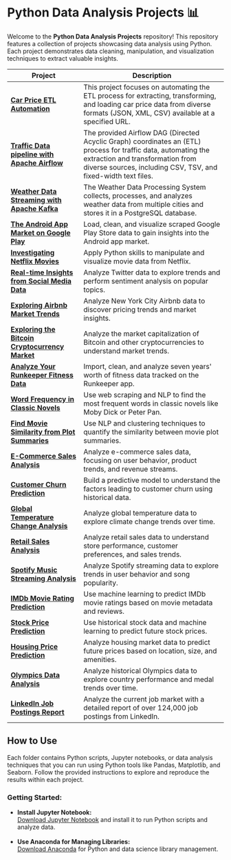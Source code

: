 # Python Data Analysis Projects 📊

<p>
Welcome to the <strong>Python Data Analysis Projects</strong> repository! This repository features a collection of projects showcasing data analysis using Python. Each project demonstrates data cleaning, manipulation, and visualization techniques to extract valuable insights.
</p>

<table>
  <thead>
    <tr>
      <th>Project</th>
      <th>Description</th>
    </tr>
  </thead>
  <tbody>
    <tr>
      <td><a href="Car_Price_ETL"><strong>Car Price ETL Automation</strong></a></td>
      <td>This project focuses on automating the ETL process for extracting, transforming, and loading car price data from diverse formats (JSON, XML, CSV) available at a specified URL.</td>
    </tr>
    <tr>
      <td><a href="Traffic_Data_Pipeline"><strong>Traffic Data pipeline with Apache Airflow</strong></a></td>
      <td>The provided Airflow DAG (Directed Acyclic Graph) coordinates an (ETL) process for traffic data, automating the extraction and transformation from diverse sources, including CSV, TSV, and fixed-width text files.</td>
    </tr>
    <tr>
      <td><a href="Weather_Data_Streaming"><strong>Weather Data Streaming with Apache Kafka</strong></a></td>
      <td>The Weather Data Processing System collects, processes, and analyzes weather data from multiple cities and stores it in a PostgreSQL database.</td>
    </tr>
    <tr>
      <td><a href="Android_App_Market"><strong>The Android App Market on Google Play</strong></a></td>
      <td>Load, clean, and visualize scraped Google Play Store data to gain insights into the Android app market.</td>
    </tr>
    <tr>
      <td><a href="Netflix_Movie_Analysis"><strong>Investigating Netflix Movies</strong></a></td>
      <td>Apply Python skills to manipulate and visualize movie data from Netflix.</td>
    </tr>
    <tr>
      <td><a href="Twitter_Trend_Analysis"><strong>Real-time Insights from Social Media Data</strong></a></td>
      <td>Analyze Twitter data to explore trends and perform sentiment analysis on popular topics.</td>
    </tr>
    <tr>
      <td><a href="Airbnb_Market_Analysis"><strong>Exploring Airbnb Market Trends</strong></a></td>
      <td>Analyze New York City Airbnb data to discover pricing trends and market insights.</td>
    </tr>
    <tr>
      <td><a href="Cryptocurrency_Market_Analysis"><strong>Exploring the Bitcoin Cryptocurrency Market</strong></a></td>
      <td>Analyze the market capitalization of Bitcoin and other cryptocurrencies to understand market trends.</td>
    </tr>
    <tr>
      <td><a href="Runkeeper_Fitness_Analysis"><strong>Analyze Your Runkeeper Fitness Data</strong></a></td>
      <td>Import, clean, and analyze seven years' worth of fitness data tracked on the Runkeeper app.</td>
    </tr>
    <tr>
      <td><a href="Word_Frequency_Novels"><strong>Word Frequency in Classic Novels</strong></a></td>
      <td>Use web scraping and NLP to find the most frequent words in classic novels like Moby Dick or Peter Pan.</td>
    </tr>
    <tr>
      <td><a href="Movie_Similarity_Analysis"><strong>Find Movie Similarity from Plot Summaries</strong></a></td>
      <td>Use NLP and clustering techniques to quantify the similarity between movie plot summaries.</td>
    </tr>
    <tr>
      <td><a href="Ecommerce_Sales_Analysis"><strong>E-Commerce Sales Analysis</strong></a></td>
      <td>Analyze e-commerce sales data, focusing on user behavior, product trends, and revenue streams.</td>
    </tr>
    <tr>
      <td><a href="Customer_Churn_Prediction"><strong>Customer Churn Prediction</strong></a></td>
      <td>Build a predictive model to understand the factors leading to customer churn using historical data.</td>
    </tr>
    <tr>
      <td><a href="Global_Temperature_Analysis"><strong>Global Temperature Change Analysis</strong></a></td>
      <td>Analyze global temperature data to explore climate change trends over time.</td>
    </tr>
    <tr>
      <td><a href="Retail_Sales_Analysis"><strong>Retail Sales Analysis</strong></a></td>
      <td>Analyze retail sales data to understand store performance, customer preferences, and sales trends.</td>
    </tr>
    <tr>
      <td><a href="Spotify_Data_Analysis"><strong>Spotify Music Streaming Analysis</strong></a></td>
      <td>Analyze Spotify streaming data to explore trends in user behavior and song popularity.</td>
    </tr>
    <tr>
      <td><a href="IMDb_Rating_Prediction"><strong>IMDb Movie Rating Prediction</strong></a></td>
      <td>Use machine learning to predict IMDb movie ratings based on movie metadata and reviews.</td>
    </tr>
    <tr>
      <td><a href="Stock_Price_Prediction"><strong>Stock Price Prediction</strong></a></td>
      <td>Use historical stock data and machine learning to predict future stock prices.</td>
    </tr>
    <tr>
      <td><a href="Housing_Price_Prediction"><strong>Housing Price Prediction</strong></a></td>
      <td>Analyze housing market data to predict future prices based on location, size, and amenities.</td>
    </tr>
    <tr>
      <td><a href="Olympics_Data_Analysis"><strong>Olympics Data Analysis</strong></a></td>
      <td>Analyze historical Olympics data to explore country performance and medal trends over time.</td>
    </tr>
    <tr>
      <td><a href="LinkedIn_Job_Postings_Report"><strong>LinkedIn Job Postings Report</strong></a></td>
      <td>Analyze the current job market with a detailed report of over 124,000 job postings from LinkedIn.</td>
    </tr>
  </tbody>
</table>

<h2>How to Use</h2>
<p>
Each folder contains Python scripts, Jupyter notebooks, or data analysis techniques that you can run using Python tools like Pandas, Matplotlib, and Seaborn. Follow the provided instructions to explore and reproduce the results within each project.
</p>

<h3>Getting Started:</h3>
<ul>
    <li>
        <strong>Install Jupyter Notebook:</strong><br>
        <a href="https://jupyter.org/install" target="_blank">Download Jupyter Notebook</a> and install it to run Python scripts and analyze data.
    </li>
    <br>
    <li>
        <strong>Use Anaconda for Managing Libraries:</strong><br>
        <a href="https://www.anaconda.com/products/individual" target="_blank">Download Anaconda</a> for Python and data science library management.
    </li>
    <br>
</ul>

